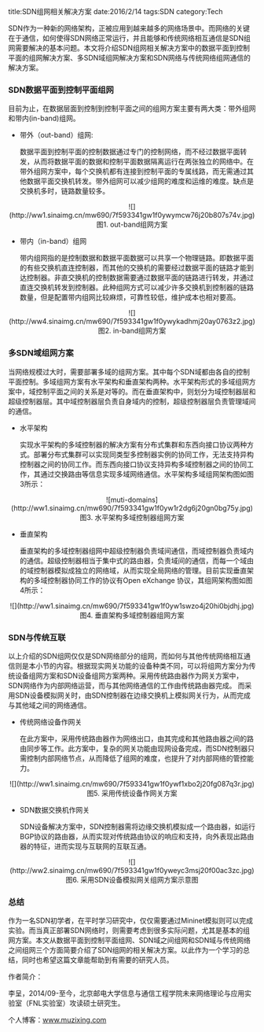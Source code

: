 ﻿title:SDN组网相关解决方案
date:2016/2/14
tags:SDN
category:Tech

SDN作为一种新的网络架构，正被应用到越来越多的网络场景中。而网络的关键在于通信，如何使得SDN网络正常运行，并且能够和传统网络相互通信是SDN组网需要解决的基本问题。本文将介绍SDN组网相关解决方案中的数据平面到控制平面的组网解决方案、多SDN域组网解决方案和SDN网络与传统网络组网通信的解决方案。

### SDN数据平面到控制平面组网

目前为止，在数据层面到控制到控制平面之间的组网方案主要有两大类：带外组网和带内(in-band)组网。

* 带外（out-band）组网: 

    数据平面到控制平面的控制数据通过专门的控制网络，而不经过数据平面转发，从而将数据平面的数据和控制平面数据隔离运行在两张独立的网络中。在带外组网方案中，每个交换机都有连接到控制平面的专属线路，而无需通过其他数据平面交换机转发。带外组网可以减少组网的难度和运维的难度。缺点是交换机多时，链路数量较多。
 
 <center>![](http://ww1.sinaimg.cn/mw690/7f593341gw1f0ywymcw76j20b807s74v.jpg)</center>
<center>图1. out-band组网方案</center>   

* 带内（in-band）组网
    
    带内组网指的是控制数据和数据平面数据可以共享一个物理链路。即数据平面的有些交换机直连控制器，而其他的交换机的需要经过数据平面的链路才能到达控制器。非直交换机的控制数据需要通过数据平面的链路进行转发，并通过直连交换机转发到控制器。此种组网方式可以减少许多交换机到控制器的链路数量，但是配置带内组网比较麻烦，可靠性较低，维护成本也相对要高。
<center>![](http://ww4.sinaimg.cn/mw690/7f593341gw1f0ywykadhmj20ay0763z2.jpg)</center>
<center>图2. in-band组网方案</center>

### 多SDN域组网方案

当网络规模过大时，需要部署多域的组网方案。其中每个SDN域都由各自的控制平面控制。多域组网方案有水平架构和垂直架构两种。水平架构形式的多域组网方案中，域控制平面之间的关系是对等的。而在垂直架构中，则划分为域控制器层和超级控制器层。其中域控制器层负责自身域内的控制，超级控制器层负责管理域间的通信。

* 水平架构

    实现水平架构的多域控制器的解决方案有分布式集群和东西向接口协议两种方式。部署分布式集群可以实现同类型多控制器实例的协同工作，无法支持异构控制器之间的协同工作。而东西向接口协议支持异构多域控制器之间的协同工作，其通过交换路由等信息实现多域网络通信。水平架构多域组网架构图如图3所示：

<center>![muti-domains](http://ww1.sinaimg.cn/mw690/7f593341gw1f0yw1r2dg6j20gn0bg75y.jpg)</center>
<center>图3. 水平架构多域控制器组网方案</center>

* 垂直架构

    垂直架构的多域控制器组网中超级控制器负责域间通信，而域控制器负责域内的通信。超级控制器相当于集中式的路由器，负责域间的通信，而每一个域由的域控制器模拟成独立的网络域，从而实现全局网络的管理。目前实现垂直架构的多域控制器协同工作的协议有Open eXchange 协议，其组网架构图如图4所示：

<center>![](http://ww1.sinaimg.cn/mw690/7f593341gw1f0yw1swzo4j20hi0bjdhj.jpg)</center>
<center>图4. 垂直架构多域控制器组网方案</center>

### SDN与传统互联

以上介绍的SDN组网仅仅是SDN网络部分的组网，而如何与其他传统网络相互通信则是本小节的内容。根据现实网关功能的设备种类不同，可以将组网方案分为传统设备组网方案和SDN设备组网方案两种。采用传统路由器作为网关方案中，SDN网络作为内部网络运营，而与其他网络通信的工作由传统路由器完成。
而采用SDN设备模拟网关时，由SDN控制器在边缘交换机上模拟网关行为，从而完成与其他域之间的网络通信。

* 传统网络设备作网关

    在此方案中，采用传统路由器作为网络出口，由其完成和其他路由器之间的路由同步等工作。此方案中，复杂的网关功能由现网设备完成，而SDN控制器只需控制内部网络节点，从而降低了组网的难度，也提升了对内部网络的管控能力。

 
<center>![](http://ww1.sinaimg.cn/mw690/7f593341gw1f0ywf1xbo2j20fg087q3r.jpg)</center>
<center>图5. 采用传统设备作网关方案</center>

* SDN数据交换机作网关

    SDN设备解决方案中，SDN控制器需将边缘交换机模拟成一个路由器，如运行BGP协议的路由器，从而实现对传统路由协议的响应和支持，向外表现出路由器的特征，进而实现与互联网的互联互通。

<center>![](http://ww2.sinaimg.cn/mw690/7f593341gw1f0yweyc3msj20f00ac3zc.jpg)</center>
<center>图6. 采用SDN设备模拟网关组网方案示意图</center>

### 总结

作为一名SDN初学者，在平时学习研究中，仅仅需要通过Mininet模拟则可以完成实验。而当真正部署SDN网络时，则需要考虑到很多实际问题，尤其是基本的组网方案。本文从数据平面到控制平面组网、SDN域之间组网和SDN域与传统网络之间组网三个方面简要介绍了SDN组网的相关解决方案。以此作为一个学习的总结，同时也希望这篇文章能帮助到有需要的研究人员。

作者简介：

李呈，2014/09-至今，北京邮电大学信息与通信工程学院未来网络理论与应用实验室（FNL实验室）攻读硕士研究生。

个人博客：www.muzixing.com

